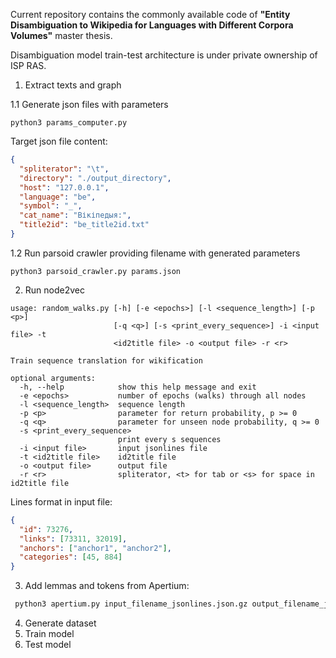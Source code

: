 Current repository contains the commonly available code of **"Entity Disambiguation to Wikipedia for Languages with Different Corpora Volumes"** master thesis. 

Disambiguation model train-test architecture is under private ownership of ISP RAS.

1. Extract texts and graph

1.1 Generate json files with parameters

```
python3 params_computer.py
```

Target json file content:

```json
{
  "spliterator": "\t", 
  "directory": "./output_directory", 
  "host": "127.0.0.1", 
  "language": "be", 
  "symbol": "_", 
  "cat_name": "Вікіпедыя:", 
  "title2id": "be_title2id.txt"
}
```

1.2 Run parsoid crawler providing filename with generated parameters
```
python3 parsoid_crawler.py params.json
```

2. Run node2vec
```
usage: random_walks.py [-h] [-e <epochs>] [-l <sequence_length>] [-p <p>]
                       [-q <q>] [-s <print_every_sequence>] -i <input file> -t
                       <id2title file> -o <output file> -r <r>

Train sequence translation for wikification

optional arguments:
  -h, --help            show this help message and exit
  -e <epochs>           number of epochs (walks) through all nodes
  -l <sequence_length>  sequence length
  -p <p>                parameter for return probability, p >= 0
  -q <q>                parameter for unseen node probability, q >= 0
  -s <print_every_sequence>
                        print every s sequences
  -i <input file>       input jsonlines file
  -t <id2title file>    id2title file
  -o <output file>      output file
  -r <r>                spliterator, <t> for tab or <s> for space in id2title file
```
Lines format in input file:
```json
{
  "id": 73276,
  "links": [73311, 32019],
  "anchors": ["anchor1", "anchor2"], 
  "categories": [45, 884]
}
```
3. Add lemmas and tokens from Apertium:

```bash
 python3 apertium.py input_filename_jsonlines.json.gz output_filename_jsonlines.json.gz apertium-lang-directory
```
4. Generate dataset
5. Train model
6. Test model
